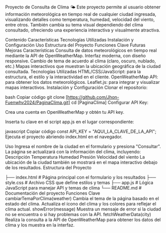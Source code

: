 Proyecto de Consulta de Clima 🌤️
Este proyecto permite al usuario obtener información meteorológica en tiempo real de cualquier ciudad ingresada, 
visualizando detalles como temperatura, humedad, velocidad del viento, entre otros. 
También cambia su tema visual dependiendo del clima consultado, ofreciendo una experiencia interactiva y visualmente atractiva.

Contenido
Características
Tecnologías Utilizadas
Instalación y Configuración
Uso
Estructura del Proyecto
Funciones Clave
Futuras Mejoras
Características
Consulta de datos meteorológicos en tiempo real mediante la API de OpenWeatherMap.
Interfaz moderna, con diseño responsive.
Cambio de tema de acuerdo al clima (claro, oscuro, nublado, etc.)
Mapas interactivos que muestran la ubicación geográfica de la ciudad consultada.
Tecnologías Utilizadas
HTML/CSS/JavaScript: para la estructura, el estilo y la interactividad en el cliente.
OpenWeatherMap API: para obtener los datos meteorológicos.
Leaflet.js: para integrar y visualizar mapas interactivos.
Instalación y Configuración
Clonar el repositorio:

bash
Copiar código
git clone [https://github.com/Jhon-Fuenwhv2024/PaginaClima.git]
cd [PaginaClima]
Configurar API Key:

Crea una cuenta en OpenWeatherMap y obtén tu API key.

Inserta tu clave en el script app.js en el lugar correspondiente:

javascript
Copiar código
const API_KEY = "AQUI_LA_CLAVE_DE_LA_API";
Ejecuta el proyecto abriendo index.html en el navegador.

Uso
Ingresa el nombre de la ciudad en el formulario y presiona "Consultar".
La página se actualizará con la información del clima, incluyendo:
Descripción
Temperatura
Humedad
Presión
Velocidad del viento
La ubicación de la ciudad también se mostrará en el mapa interactivo debajo de los resultados.
Estructura del Proyecto

├── index.html          # Página principal con el formulario y los resultados
├── style.css           # Archivo CSS que define estilos y temas
├── app.js              # Lógica JavaScript para manejar API y temas de clima
└── README.md           # Documentación del proyecto
Funciones Clave
cambiarTemaPorClima(weather)
Cambia el tema de la página basado en el estado del clima.
Actualiza el ícono del clima y los colores para reflejar el clima actual.
showError(message)
Muestra un mensaje de error si la ciudad no se encuentra o si hay problemas con la API.
fetchWeatherData(city)
Realiza la consulta a la API de OpenWeatherMap para obtener los datos del clima y los muestra en la interfaz.
